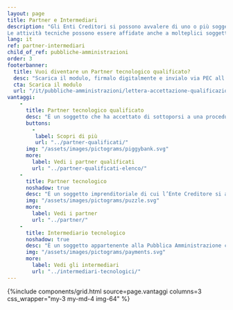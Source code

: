 ```yaml
---
layout: page
title: Partner e Intermediari
description: "Gli Enti Creditori si possono avvalere di uno o più soggetti terzi che, in nome e per conto dello stesso soggetto aderente, si occuperanno di gestire applicativamente il dialogo tecnico con la piattaforma pagoPA. 
Le attività tecniche possono essere affidate anche a molteplici soggetti, che si distinguono in Partner o Intermediario tecnologico."
lang: it
ref: partner-intermediari
child_of_ref: pubbliche-amministrazioni
order: 3
footerbanner:
  title: Vuoi diventare un Partner tecnologico qualificato?
  desc: "Scarica il modulo, firmalo digitalmente e invialo via PEC all’indirizzo: account@pec.pagopa.it"
  cta: Scarica il modulo
  url: "/it/pubbliche-amministrazioni/lettera-accettazione-qualificazione.rtf"
vantaggi:
    -
      title: Partner tecnologico qualificato
      desc: "È un soggetto che ha accettato di sottoporsi a una procedura di qualificazione e di sottoscrivere un accordo di servizio con PagoPA S.p.A."
      buttons:
        -
         label: Scopri di più
         url: "../partner-qualificati/"
      img: "/assets/images/pictograms/piggybank.svg"
      more:
        label: Vedi i partner qualificati 
        url: "../partner-qualificati-elenco/"
    -
      title: Partner tecnologico
      noshadow: true
      desc: "È un soggetto imprenditoriale di cui l’Ente Creditore si avvale in via strumentale per l’esecuzione delle attività tecniche relative alla fornitura dei servizi IT, non necessariamente caratterizzabili, per l’interfacciamento con la piattaforma pagoPA."
      img: "/assets/images/pictograms/puzzle.svg"
      more:
        label: Vedi i partner 
        url: "../partner/"
    -
      title: Intermediario tecnologico
      noshadow: true
      desc: "È un soggetto appartenente alla Pubblica Amministrazione che offre ad altri soggetti aderenti, PSP e/o Enti Creditori, un servizio tecnologico per il collegamento e per lo scambio dei flussi con la piattaforma pagoPA, nel pieno rispetto delle Linee Guida."
      img: "/assets/images/pictograms/payments.svg"
      more:
        label: Vedi gli intermediari 
        url: "../intermediari-tecnologici/"
---
```



{%include components/grid.html 
          source=page.vantaggi
          columns=3
          css_wrapper="my-3 my-md-4 img-64"
          %}
